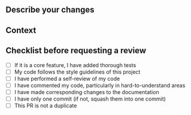## Describe your changes

## Context
<!--- If it fixes an open issue, please link to the issue here. -->

## Checklist before requesting a review
- [ ] If it is a core feature, I have added thorough tests
- [ ] My code follows the style guidelines of this project
- [ ] I have performed a self-review of my code
- [ ] I have commented my code, particularly in hard-to-understand areas
- [ ] I have made corresponding changes to the documentation
- [ ] I have only one commit (if not, squash them into one commit)
- [ ] This PR is not a duplicate

 <!-- Put `closes #XXXX` in your comment to auto-close the issue that your PR fixes (if such). -->
